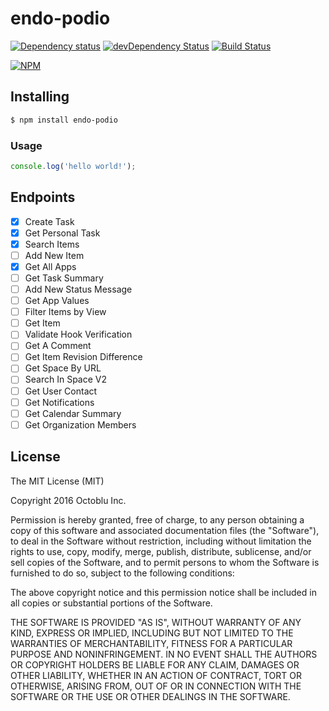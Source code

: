 # endo-podio

[![Dependency status](http://img.shields.io/david/octoblu/endo-podio.svg?style=flat)](https://david-dm.org/octoblu/endo-podio)
[![devDependency Status](http://img.shields.io/david/dev/octoblu/endo-podio.svg?style=flat)](https://david-dm.org/octoblu/endo-podio#info=devDependencies)
[![Build Status](http://img.shields.io/travis/octoblu/endo-podio.svg?style=flat&branch=master)](https://travis-ci.org/octoblu/endo-podio)

[![NPM](https://nodei.co/npm/endo-podio.svg?style=flat)](https://npmjs.org/package/endo-podio)

## Installing

```bash
$ npm install endo-podio
```

### Usage

```javascript
console.log('hello world!');
```

## Endpoints
- [X] Create Task
- [X] Get Personal Task
- [X] Search Items
- [ ] Add New Item
- [X] Get All Apps
- [ ] Get Task Summary
- [ ] Add New Status Message
- [ ] Get App Values
- [ ] Filter Items by View
- [ ] Get Item
- [ ] Validate Hook Verification
- [ ] Get A Comment
- [ ] Get Item Revision Difference
- [ ] Get Space By URL
- [ ] Search In Space V2
- [ ] Get User Contact
- [ ] Get Notifications
- [ ] Get Calendar Summary
- [ ] Get Organization Members

## License

The MIT License (MIT)

Copyright 2016 Octoblu Inc.

Permission is hereby granted, free of charge, to any person obtaining a copy
of this software and associated documentation files (the "Software"), to deal
in the Software without restriction, including without limitation the rights
to use, copy, modify, merge, publish, distribute, sublicense, and/or sell
copies of the Software, and to permit persons to whom the Software is
furnished to do so, subject to the following conditions:

The above copyright notice and this permission notice shall be included in
all copies or substantial portions of the Software.

THE SOFTWARE IS PROVIDED "AS IS", WITHOUT WARRANTY OF ANY KIND, EXPRESS OR
IMPLIED, INCLUDING BUT NOT LIMITED TO THE WARRANTIES OF MERCHANTABILITY,
FITNESS FOR A PARTICULAR PURPOSE AND NONINFRINGEMENT. IN NO EVENT SHALL THE
AUTHORS OR COPYRIGHT HOLDERS BE LIABLE FOR ANY CLAIM, DAMAGES OR OTHER
LIABILITY, WHETHER IN AN ACTION OF CONTRACT, TORT OR OTHERWISE, ARISING FROM,
OUT OF OR IN CONNECTION WITH THE SOFTWARE OR THE USE OR OTHER DEALINGS IN
THE SOFTWARE.

